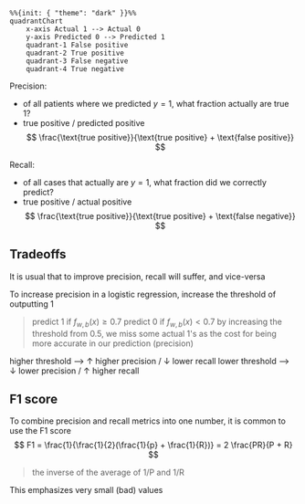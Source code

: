 ```mermaid
%%{init: { "theme": "dark" }}%%
quadrantChart 
	x-axis Actual 1 --> Actual 0
	y-axis Predicted 0 --> Predicted 1
	quadrant-1 False positive
	quadrant-2 True positive
	quadrant-3 False negative
	quadrant-4 True negative
```

Precision: 
- of all patients where we predicted $y=1$, what fraction actually are true 1?
- true positive / predicted positive
$$
\frac{\text{true positive}}{\text{true positive} + \text{false positive}}
$$

Recall:
- of all cases that actually are $y=1$, what fraction did we correctly predict?
- true positive / actual positive
$$
\frac{\text{true positive}}{\text{true positive} + \text{false negative}}
$$

## Tradeoffs
It is usual that to improve precision, recall will suffer, and vice-versa

To increase precision in a logistic regression, increase the threshold of outputting 1

> predict 1 if $f_{w,b}(x) \geq 0.7$
> predict 0 if $f_{w,b}(x) \lt 0.7$
by increasing the threshold from 0.5, we miss some actual 1's as the cost for being more accurate in our prediction (precision)

higher threshold --> $\uparrow$ higher precision / $\downarrow$ lower recall
lower threshold --> $\downarrow$ lower precision / $\uparrow$ higher recall

## F1 score
To combine precision and recall metrics into one number, it is common to use the F1 score
$$
F1 = \frac{1}{\frac{1}{2}(\frac{1}{p} + \frac{1}{R})} = 2 \frac{PR}{P + R}
$$
> the inverse of the average of 1/P and 1/R

This emphasizes very small (bad) values
